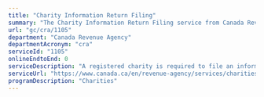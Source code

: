 ```yaml
---
title: "Charity Information Return Filing"
summary: "The Charity Information Return Filing service from Canada Revenue Agency is not available end-to-end online, according to the GC Service Inventory."
url: "gc/cra/1105"
department: "Canada Revenue Agency"
departmentAcronym: "cra"
serviceId: "1105"
onlineEndtoEnd: 0
serviceDescription: "A registered charity is required to file an information return each year. A charity reports its activities, sources of revenue, and expenditures to maintain its status as a registered charity."
serviceUrl: "https://www.canada.ca/en/revenue-agency/services/charities-giving/charities/operating-a-registered-charity/t3010-charity-return-filing-information.html"
programDescription: "Charities"
---
```

